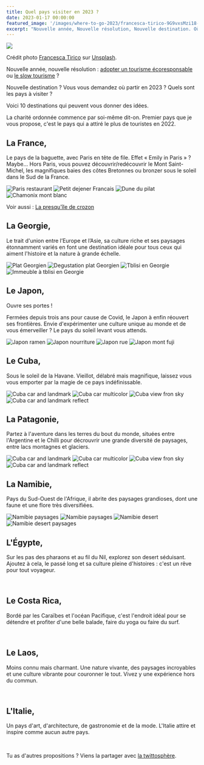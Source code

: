 ```yaml
---
title: Quel pays visiter en 2023 ?
date: 2023-01-17 00:00:00
featured_image: '/images/where-to-go-2023/francesca-tirico-9G9vxsMzi18-unsplash.jpg'
excerpt: "Nouvelle année, Nouvelle résolution, Nouvelle destination. Où partir en 2023 voici 10 destinations qui peuvent vous donner des idées."
---
```


![](/images/where-to-go-2023/francesca-tirico-9G9vxsMzi18-unsplash.jpg)

Crédit photo <a href="https://unsplash.com/@fra99?utm_source=unsplash&utm_medium=referral&utm_content=creditCopyText">Francesca Tirico</a> sur <a href="https://unsplash.com/photos/9G9vxsMzi18?utm_source=unsplash&utm_medium=referral&utm_content=creditCopyText">Unsplash</a>.

Nouvelle année, nouvelle résolution : [adopter un tourisme écoresponsable](/tourisme-ecoresponsable) ou [le slow tourisme](/slow-travel-slow-tourisme) ?

Nouvelle destination ? Vous vous demandez où partir en 2023 ? Quels sont les pays à visiter ?

Voici 10 destinations qui peuvent vous donner des idées.


La charité ordonnée commence par soi-même dit-on. Premier pays que je vous propose, c'est le pays qui a attiré le plus de touristes en 2022. 

## La France,
Le pays de la baguette, avec Paris en tête de file. 
Effet « Emily in Paris » ? Maybe... 
Hors Paris, vous pouvez découvrir/redécouvrir le Mont Saint-Michel, les magnifiques baies des côtes Bretonnes ou bronzer sous le soleil dans le Sud de la France.
  
<div class="gallery" data-columns="2">
    <img src="/images/where-to-go-2023/celine-ylmz-KG8FHrHID20-unsplash.jpg" alt="Paris restaurant">
    <img src="/images/where-to-go-2023/corinne-kutz-DMLCealpXrM-unsplash.jpg" alt="Petit dejener Francais">
    <img src="/images/where-to-go-2023/mister-olsen-2CPLjlurnzs-unsplash.jpg" alt="Dune du pilat">
    <img src="/images/where-to-go-2023/tom-podmore-OmIMYsumWJQ-unsplash.jpg" alt="Chamonix mont blanc">
</div>

Voir aussi : [La presqu'île de crozon](/la-presquile-de-crozon-dans-le-breizh)

## La Georgie,
Le trait d'union entre l’Europe et l’Asie, sa culture riche et ses paysages étonnamment variés en font une destination idéale pour tous ceux qui aiment l'histoire et la nature à grande échelle.

<div class="gallery" data-columns="2">
    <img src="/images/where-to-go-2023/sahand-hoseini-R2H4asDtjvY-unsplash.jpg" alt="Plat Georgien">
    <img src="/images/where-to-go-2023/sahand-hoseini-WLj_deC_iYM-unsplash.jpg" alt="Degustation plat Georgien">
    <img src="/images/where-to-go-2023/mostafa-meraji-2ecwDWtKJNc-unsplash.jpg" alt="Tblisi en Georgie">
    <img src="/images/where-to-go-2023/mostafa-meraji-DFT3KssiI6U-unsplash.jpg" alt="Immeuble à tblisi en Georgie">
</div>

## Le Japon,
Ouvre ses portes ! 

Fermées depuis trois ans pour cause de Covid, le Japon à enfin réouvert ses frontières. 
Envie d'expérimenter une culture unique au monde et de vous émerveiller ? Le pays du soleil levant vous attends.

<div class="gallery" data-columns="2">
    <img src="/images/where-to-go-2023/mgg-vitchakorn-zXNC_lBBVGE-unsplash.jpg" alt="Japon ramen">
    <img src="/images/where-to-go-2023/mgg-vitchakorn-16uhRJI96Yw-unsplash.jpg" alt="Japon nourriture">
    <img src="/images/where-to-go-2023/duncan-lewis-_iS8zogaLcg-unsplash.jpg" alt="Japon rue">
    <img src="/images/where-to-go-2023/matthieu-gouiffes-vs4QsiiA0dg-unsplash.jpg" alt="Japon mont fuji">
</div>

## Le Cuba, 
Sous le soleil de la Havane. 
Vieillot, délabré mais magnifique, laissez vous vous emporter par la magie de ce pays indéfinissable.

<div class="gallery" data-columns="2">
    <img src="/images/where-to-go-2023/florian-wehde-BDoHXtpZjN8-unsplash.jpg" alt="Cuba car and landmark">
    <img src="/images/where-to-go-2023/tiago-claro-RwqrGomMCAk-unsplash.jpg" alt="Cuba car multicolor">
    <img src="/images/where-to-go-2023/tiago-claro-v0Aiibob-Q8-unsplash.jpg" alt="Cuba view fron sky">
    <img src="/images/where-to-go-2023/tiago-claro-oi-4ZMgBSbA-unsplash.jpg" alt="Cuba car and landmark reflect">
</div>


## La Patagonie,
Partez à l'aventure dans les terres du bout du monde, situées entre l'Argentine et le Chilli pour décrouvrir une grande diversité de paysages, entre lacs montagnes et glaciers. 

<div class="gallery" data-columns="2">
    <img src="/images/where-to-go-2023/karla-robinson-wVZpS0r23pU-unsplash.jpg" alt="Cuba car and landmark">
    <img src="/images/where-to-go-2023/nicole-giampietro-cblzcdLgSls-unsplash.jpg" alt="Cuba car multicolor">
    <img src="/images/where-to-go-2023/hans-jurgen-weinhardt-xjB_efKoX1E-unsplash.jpg" alt="Cuba view fron sky">
    <img src="/images/where-to-go-2023/jonas-ducker-SN5tt-oozVI-unsplash.jpg" alt="Cuba car and landmark reflect">
</div>

## La Namibie,
Pays du Sud-Ouest de l'Afrique, il abrite des paysages grandioses, dont une faune et une flore très diversifiées.

<div class="gallery" data-columns="2">
    <img src="/images/where-to-go-2023/alan-j-hendry-idWZldBFQ8U-unsplash.jpg" alt="Namibie paysages">
    <img src="/images/where-to-go-2023/ashim-d-silva-S2Q5mdOrrVc-unsplash.jpg" alt="Namibie paysages">
    <img src="/images/where-to-go-2023/andrew-liu-MTtKC7YK1EE-unsplash.jpg" alt="Namibie desert">
    <img src="/images/where-to-go-2023/grant-durr-3tIEf0DTmRQ-unsplash.jpg" alt="Namibie desert paysages">
</div>

## L'Égypte,
Sur les pas des pharaons et au fil du Nil, explorez son desert séduisant. 
Ajoutez à cela, le passé long et sa culture pleine d'histoires : c'est un rêve pour tout voyageur.

<div class="gallery" data-columns="2">
    <img src="/images/where-to-go-2023/sandro-gautier-zr5XphbVS3k-unsplash.jpg" alt="">
    <img src="/images/where-to-go-2023/mhmd-sedky-4u_NwZCnwuY-unsplash.jpg" alt="">
    <img src="/images/where-to-go-2023/omar-adel-fJKMxGgJuHk-unsplash.jpg" alt="">
    <img src="/images/where-to-go-2023/yousef-salhamoud-bQiWflOon_Q-unsplash.jpg" alt="">
</div>

## Le Costa Rica,
Bordé par les Caraïbes et l'océan Pacifique, c'est l'endroit idéal pour se détendre et profiter d'une belle balade, faire du yoga ou faire du surf.

<div class="gallery" data-columns="2">
    <img src="/images/where-to-go-2023/fabian-marin-zuniga-wzEQqi-nQPk-unsplash.jpg" alt="">
    <img src="/images/where-to-go-2023/alexander-aguero-gBYjeZlOW6E-unsplash.jpg" alt="">
    <img src="/images/where-to-go-2023/samuel-charron-7C7jwyZnVlg-unsplash.jpg" alt="">
    <img src="/images/where-to-go-2023/berti-benbanaste-tCSWxjURbng-unsplash.jpg" alt="">
</div>

## Le Laos,
Moins connu mais charmant. 
Une nature vivante, des paysages incroyables et une culture vibrante pour couronner le tout. 
Vivez y une expérience hors du commun.

<div class="gallery" data-columns="2">
    <img src="/images/where-to-go-2023/swapnil-kulkarni-Ciifa9kOsn8-unsplash.jpg" alt="">
    <img src="/images/where-to-go-2023/joule-benjarat-AvlRdQsLzbE-unsplash.jpg" alt="">
    <img src="/images/where-to-go-2023/mon-jester-P4zf1I8NZkM-unsplash.jpg" alt="">
    <img src="/images/where-to-go-2023/peter-burdon-4h2xmY48biY-unsplash.jpg" alt="">
</div>

## L'Italie,
Un pays d'art, d'architecture, de gastronomie et de la mode. 
L'Italie attire et inspire comme aucun autre pays.

<div class="gallery" data-columns="2">
    <img src="/images/where-to-go-2023/romain-chollet-3bdXRhUdYtw-unsplash.jpg" alt="">
    <img src="/images/where-to-go-2023/marty-h81VxGXP5Eg-unsplash.jpg" alt="">
    <img src="/images/where-to-go-2023/carole-hachet-IDsXwW0PVJc-unsplash.jpg" alt="">
    <img src="/images/where-to-go-2023/antoine-fabre-OdWrprxw1oQ-unsplash.jpg" alt="">
</div>


Tu as d'autres propositions ? Viens la partager avec [la twittosphère](https://twitter.com/tweetd1voyageur/status/1620776095971966982?s=20). 

